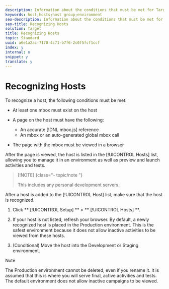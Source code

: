 ```yaml
---
description: Information about the conditions that must be met for Target to recognize a host and add it to the Hosts list.
keywords: host;hosts;host group;environment
seo-description: Information about the conditions that must be met for Target to recognize a host and add it to the Hosts list.
seo-title: Recognizing Hosts
solution: Target
title: Recognizing Hosts
topic: Standard
uuid: a6e1a2ac-7170-4c71-b7f6-2c0f5fcf1ccf
index: y
internal: n
snippet: y
translate: y
---
```


# Recognizing Hosts

To recognize a host, the following conditions must be met: 


* At least one mbox must exist on the host
* A page on the host must have the following: 
    * An accurate [!DNL  mbox.js] reference
    * An mbox or an auto-generated global mbox call

* The page with the mbox must be viewed in a browser


After the page is viewed, the host is listed in the [!UICONTROL  Hosts] list, allowing you to manage it in an environment as well as preview and launch activities and tests. 


>[!NOTE] {class="- topic/note "}
>
>This includes any personal development servers.



After a host is added to the [!UICONTROL  Host] list, make sure that the host is recognized. 


1. Click ** [!UICONTROL  Setup] ** > ** [!UICONTROL  Hosts] **. 

1. If your host is not listed, refresh your browser. 
   By default, a newly recognized host is placed in the Production environment. This is the safest environment because it does not allow inactive activities to be viewed from these hosts.
1. (Conditional) Move the host into the Development or Staging environment. 




>[!NOTE]
>
>The Production environment cannot be deleted, even if you rename it. It is assumed that this is where you will serve final, active activities and tests. The default environment does not allow inactive campaigns to be viewed.


